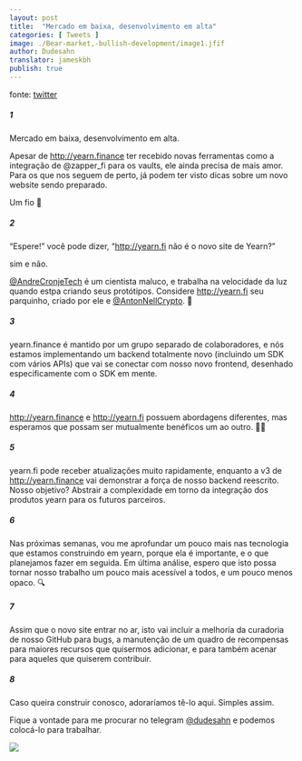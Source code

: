 ```yaml
---
layout: post
title:  "Mercado em baixa, desenvolvimento em alta"
categories: [ Tweets ]
image: ./Bear-market,-bullish-development/image1.jfif
author: Dudesahn
translator: jameskbh
publish: true
---
```


fonte: [twitter](https://twitter.com/dudesahn/status/1417898521685078016)

##### 1

Mercado em baixa, desenvolvimento em alta.

Apesar de http://yearn.finance ter recebido novas ferramentas como a integração de
@zapper_fi
para os vaults, ele ainda precisa de mais amor. Para os que nos seguem de perto, já podem ter visto dicas sobre um novo website sendo preparado.

Um fio 🧵

##### 2

“Espere!” você pode dizer, “http://yearn.fi não é o novo site de Yearn?”

sim e não.

[@AndreCronjeTech](https://twitter.com/AndreCronjeTech) é um cientista maluco, e trabalha na velocidade da luz quando estpa criando seus protótipos. Considere http://yearn.fi seu parquinho, criado por ele e [@AntonNellCrypto](https://twitter.com/AntonNellCrypto). 🧪

##### 3

yearn.finance é mantido por um grupo separado de colaboradores, e nós estamos implementando um backend totalmente novo (incluindo um SDK com vários APIs) que vai se conectar com nosso novo frontend, desenhado especificamente com o SDK em mente.

##### 4

http://yearn.finance e http://yearn.fi possuem abordagens diferentes, mas esperamos que possam ser mutualmente benéficos um ao outro. 🤝🏻

##### 5

yearn.fi pode receber atualizações muito rapidamente, enquanto a v3 de http://yearn.finance vai demonstrar a força de nosso backend reescrito. Nosso objetivo? Abstrair a complexidade em torno da integração dos produtos yearn para os futuros parceiros.

##### 6

Nas próximas semanas, vou me aprofundar um pouco mais nas tecnologia que estamos construindo em yearn, porque ela é importante, e o que planejamos fazer em seguida. Em última análise, espero que isto possa tornar nosso trabalho um pouco mais acessível a todos, e um pouco menos opaco. 🔍

##### 7

Assim que o novo site entrar no ar, isto vai incluir a melhoria da curadoria de nosso GitHub para bugs, a manutenção de um quadro de recompensas para maiores recursos que quisermos adicionar, e para também acenar para aqueles que quiserem contribuir.

##### 8

Caso queira construir conosco, adoraríamos tê-lo aqui. Simples assim.

Fique a vontade para me procurar no telegram
[@dudesahn](https://twitter.com/dudesahn) e podemos colocá-lo para trabalhar.

![](image1.jfif)
